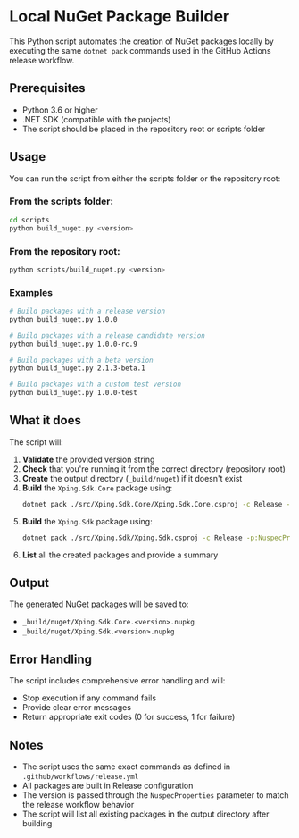 # Local NuGet Package Builder

This Python script automates the creation of NuGet packages locally by executing the same `dotnet pack` commands used in the GitHub Actions release workflow.

## Prerequisites

- Python 3.6 or higher
- .NET SDK (compatible with the projects)
- The script should be placed in the repository root or scripts folder

## Usage

You can run the script from either the scripts folder or the repository root:

### From the scripts folder:
```bash
cd scripts
python build_nuget.py <version>
```

### From the repository root:
```bash
python scripts/build_nuget.py <version>
```

### Examples

```bash
# Build packages with a release version
python build_nuget.py 1.0.0

# Build packages with a release candidate version
python build_nuget.py 1.0.0-rc.9

# Build packages with a beta version
python build_nuget.py 2.1.3-beta.1

# Build packages with a custom test version
python build_nuget.py 1.0.0-test
```

## What it does

The script will:

1. **Validate** the provided version string
2. **Check** that you're running it from the correct directory (repository root)
3. **Create** the output directory (`_build/nuget`) if it doesn't exist
4. **Build** the `Xping.Sdk.Core` package using:
   ```bash
   dotnet pack ./src/Xping.Sdk.Core/Xping.Sdk.Core.csproj -c Release -p:NuspecProperties="version=<your-version>" -o _build/nuget
   ```
5. **Build** the `Xping.Sdk` package using:
   ```bash
   dotnet pack ./src/Xping.Sdk/Xping.Sdk.csproj -c Release -p:NuspecProperties="version=<your-version>" -o _build/nuget
   ```
6. **List** all the created packages and provide a summary

## Output

The generated NuGet packages will be saved to:
- `_build/nuget/Xping.Sdk.Core.<version>.nupkg`
- `_build/nuget/Xping.Sdk.<version>.nupkg`

## Error Handling

The script includes comprehensive error handling and will:
- Stop execution if any command fails
- Provide clear error messages
- Return appropriate exit codes (0 for success, 1 for failure)

## Notes

- The script uses the same exact commands as defined in `.github/workflows/release.yml`
- All packages are built in Release configuration
- The version is passed through the `NuspecProperties` parameter to match the release workflow behavior
- The script will list all existing packages in the output directory after building
